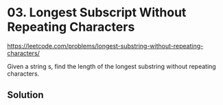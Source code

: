 # 03. Longest Subscript Without Repeating Characters
https://leetcode.com/problems/longest-substring-without-repeating-characters/

Given a string s, find the length of the longest substring without repeating characters.

## Solution
